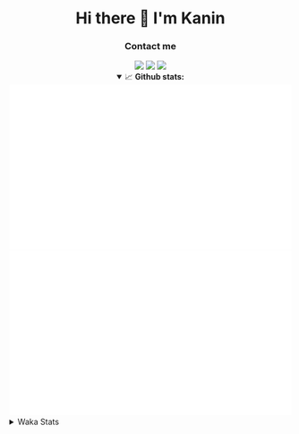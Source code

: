 <div align="center">
 <h1>Hi there 👋 I'm Kanin</h1>
 <h3>Contact me</h3>
 <a href="mailto:im@kanin.dev"><img src="https://img.shields.io/badge/gmail-%23D14836.svg?&style=for-the-badge&logo=gmail&logoColor=white"/></a>
 <a href="https://twitter.com/KaninDev"><img src="https://img.shields.io/badge/twitter-%231DA1F2.svg?&style=for-the-badge&logo=twitter&logoColor=white"/></a>
 <a href="https://www.linkedin.com/in/KaninDev"><img src="https://img.shields.io/badge/linkedin-%230077B5.svg?&style=for-the-badge&logo=linkedin&logoColor=white"/></a>
<details open>
  <summary>📈 <b>Github stats:</b></summary>
  <img src="https://github.com/Kanin/Kanin/blob/master/scripts/GitHubStats/generated/overview.svg"/>
  <img src="https://github.com/Kanin/Kanin/blob/master/scripts/GitHubStats/generated/languages.svg"/>
</details>
</div>

<details>
 <summary>Waka Stats</summary>

<!--START_SECTION:waka-->
![Code Time](http://img.shields.io/badge/Code%20Time-1%2C886%20hrs%201%20min-blue)

![Profile Views](http://img.shields.io/badge/Profile%20Views-0-blue)

![Lines of code](https://img.shields.io/badge/From%20Hello%20World%20I%27ve%20Written-21%20Thousand%20lines%20of%20code-blue)

**🐱 My GitHub Data** 

> 🏆 255 Contributions in the Year 2022
 > 
> 📦 89.4 kB Used in GitHub's Storage 
 > 
> 🚫 Not Opted to Hire
 > 
> 📜 17 Public Repositories 
 > 
> 🔑 8 Private Repositories  
 > 
**I'm a Night 🦉** 

```text
🌞 Morning    78 commits     ████░░░░░░░░░░░░░░░░░░░░░   16.74% 
🌆 Daytime    108 commits    █████░░░░░░░░░░░░░░░░░░░░   23.18% 
🌃 Evening    162 commits    ████████░░░░░░░░░░░░░░░░░   34.76% 
🌙 Night      118 commits    ██████░░░░░░░░░░░░░░░░░░░   25.32%

```
📅 **I'm Most Productive on Thursday** 

```text
Monday       56 commits     ███░░░░░░░░░░░░░░░░░░░░░░   12.02% 
Tuesday      51 commits     ██░░░░░░░░░░░░░░░░░░░░░░░   10.94% 
Wednesday    79 commits     ████░░░░░░░░░░░░░░░░░░░░░   16.95% 
Thursday     83 commits     ████░░░░░░░░░░░░░░░░░░░░░   17.81% 
Friday       57 commits     ███░░░░░░░░░░░░░░░░░░░░░░   12.23% 
Saturday     77 commits     ████░░░░░░░░░░░░░░░░░░░░░   16.52% 
Sunday       63 commits     ███░░░░░░░░░░░░░░░░░░░░░░   13.52%

```


📊 **This Week I Spent My Time On** 

```text
⌚︎ Time Zone: America/New_York

💬 Programming Languages: 
Python                   1 hr 41 mins        █████████████████████████   100.0%

🔥 Editors: 
PyCharm                  1 hr 41 mins        █████████████████████████   100.0%

🐱‍💻 Projects: 
BoobBotCommunity         1 hr 34 mins        ███████████████████████░░   93.19% 
discord-py               6 mins              █░░░░░░░░░░░░░░░░░░░░░░░░   6.81%

💻 Operating System: 
Linux                    1 hr 41 mins        █████████████████████████   100.0%

```

**I Mostly Code in Python** 

```text
Python                   23 repos            ███████████████████░░░░░░   76.67% 
JavaScript               3 repos             ██░░░░░░░░░░░░░░░░░░░░░░░   10.0% 
Java                     2 repos             █░░░░░░░░░░░░░░░░░░░░░░░░   6.67% 
Kotlin                   1 repo              ░░░░░░░░░░░░░░░░░░░░░░░░░   3.33% 
HTML                     1 repo              ░░░░░░░░░░░░░░░░░░░░░░░░░   3.33%

```


**Timeline**

![Chart not found](https://raw.githubusercontent.com/Kanin/Kanin/master/charts/bar_graph.png) 


 Last Updated on 01/07/2022 12:06:38 UTC
<!--END_SECTION:waka-->
</details>
